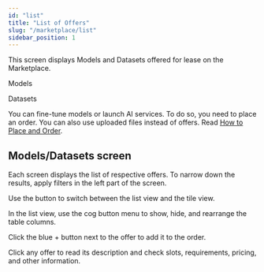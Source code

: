 ```yaml
---
id: "list"
title: "List of Offers"
slug: "/marketplace/list"
sidebar_position: 1
---
```


This screen displays Models and Datasets offered for lease on the Marketplace.

Models

Datasets

You can fine-tune models or launch AI services. To do so, you need to place an order. You can also use uploaded files instead of offers. Read [How to Place and Order](/guides/guide-place-order).

## Models/Datasets screen

Each screen displays the list of respective offers. To narrow down the results, apply filters in the left part of the screen.

Use the button to switch between the list view and the tile view.

In the list view, use the cog button menu to show, hide, and rearrange the table columns.

Click the blue + button next to the offer to add it to the order.

Click any offer to read its description and check slots, requirements, pricing, and other information.
